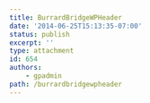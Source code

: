 ```yaml
---
title: BurrardBridgeWPHeader
date: '2014-06-25T15:13:35-07:00'
status: publish
excerpt: ''
type: attachment
id: 654
authors:
    - gpadmin
path: /burrardbridgewpheader
---
```

<!DOCTYPE html PUBLIC "-//W3C//DTD HTML 4.0 Transitional//EN" "http://www.w3.org/TR/REC-html40/loose.dtd">
<?xml encoding="UTF-8">
